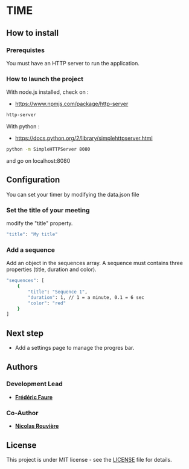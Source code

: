 # TIME 

## How to install

### Prerequistes

You must have an HTTP server to run the application.

### How to launch the project

With node.js installed, check on :
* https://www.npmjs.com/package/http-server

```bash
http-server
```

With python :
* https://docs.python.org/2/library/simplehttpserver.html

```bash
python -m SimpleHTTPServer 8080
```

and go on localhost:8080

## Configuration

You can set your timer by modifying the data.json file

### Set the title of your meeting

modify the "title" property.

```bash
"title": "My title"
```

### Add a sequence

Add an object in the sequences array.
A sequence must contains three properties (title, duration and color).

```bash
"sequences": [
    {
        "title": "Sequence 1",
        "duration": 1, // 1 = a minute, 0.1 = 6 sec
        "color": "red"
    }
]
```

## Next step

* Add a settings page to manage the progres bar.

## Authors

### Development Lead

* [**Frédéric Faure**](mailto:frederik.faure@gmail.com)

### Co-Author

* [**Nicolas Rouvière**](mailto:zesk06@gmail.com)

## License

This project is under MIT license - see the [LICENSE](LICENSE.md) file for details.
